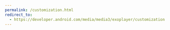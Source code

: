 ```yaml
---
permalink: /customization.html
redirect_to:
  - https://developer.android.com/media/media3/exoplayer/customization
---
```


